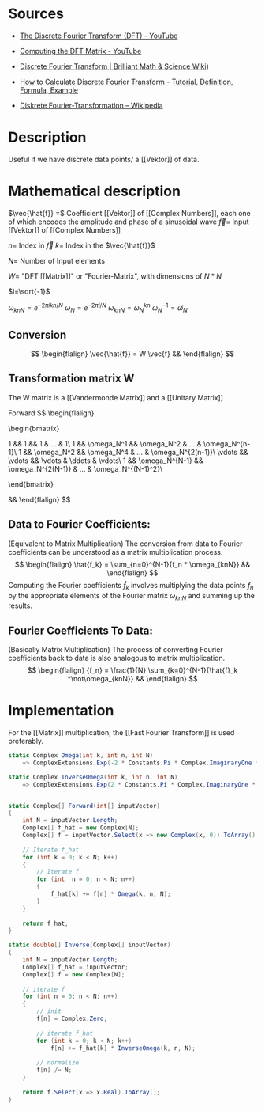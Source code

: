 
Sources
===
- [The Discrete Fourier Transform (DFT) - YouTube](https://www.youtube.com/watch?v=nl9TZanwbBk&list=PLMrJAkhIeNNT_Xh3Oy0Y4LTj0Oxo8GqsC&index=15)
- [Computing the DFT Matrix - YouTube](https://www.youtube.com/watch?v=Xw4voABxU5c&list=PLMrJAkhIeNNT_Xh3Oy0Y4LTj0Oxo8GqsC&index=16)

- [Discrete Fourier Transform | Brilliant Math & Science Wiki](https://brilliant.org/wiki/discrete-fourier-transform/#:~:text=The%20DFT%20formula%20for%20X,%2C%20x%20N%20%E2%88%92%201%20))
- [How to Calculate Discrete Fourier Transform - Tutorial, Definition, Formula, Example](https://www.easycalculation.com/engineering/mechanical/learn-discrete-fourier-transform.php)
- [Diskrete Fourier-Transformation – Wikipedia](https://de.wikipedia.org/wiki/Diskrete_Fourier-Transformation#Inverse_Diskrete_Fourier-Transformation_(iDFT))

Description
===
Useful if we have discrete data points/ a [[Vektor]] of data.


Mathematical description
===
$\vec{\hat{f}} =$ Coefficient [[Vektor]] of [[Complex Numbers]], each one of which encodes the amplitude and phase of a sinusoidal wave
$\vec{f} =$ Input [[Vektor]] of [[Complex Numbers]]

$n =$ Index in $\vec{f}$
$k =$ Index in the $\vec{\hat{f}}$

$N =$ Number of Input elements

$W =$ "DFT [[Matrix]]" or "Fourier-Matrix", with dimensions of  $N * N$

$i=\sqrt{-1}$

$\omega_{knN} = e ^ {- 2 \pi i k n / N}$
$\omega_N = e^{-2 \pi i / N}$ 
$\omega_{knN}=\omega_{N} ^ {kn}$
$\omega_N^{-1}=\not\omega_N$


Conversion
---
$$
\begin{flalign}
\vec{\hat{f}} = W \vec{f}
&&
\end{flalign}
$$


Transformation matrix W
---
The W matrix is a [[Vandermonde Matrix]] and a [[Unitary Matrix]]

Forward
$$
\begin{flalign}

\begin{bmatrix}

1 && 1 && 1 & ... & 1\\
1 && \omega_N^1 && \omega_N^2 & ... & \omega_N^{n-1}\\
1 && \omega_N^2 && \omega_N^4 & ... & \omega_N^{2(n-1)}\\
\vdots && \vdots && \vdots & \ddots & \vdots\\
1 && \omega_N^{N-1} && \omega_N^{2(N-1)} & ... & \omega_N^{(N-1)^2}\\

\end{bmatrix}

&&
\end{flalign}
$$


Data to Fourier Coefficients:
---
(Equivalent to Matrix Multiplication) 
The conversion from data to Fourier coefficients can be understood as a matrix multiplication process.
$$
\begin{flalign}
\hat{f_k} = \sum_{n=0}^{N-1}{f_n * \omega_{knN}}
&&
\end{flalign}
$$
Computing the Fourier coefficients $\hat{f}_k$ involves multiplying the data points $f_n$ by the appropriate elements of the Fourier matrix $\omega_{knN}$ and summing up the results.


Fourier Coefficients To Data:
---
(Basically Matrix Multiplication)
The process of converting Fourier coefficients back to data is also analogous to matrix multiplication.
$$
\begin{flalign}
{f_n} = \frac{1}{N} \sum_{k=0}^{N-1}{\hat{f}_k *\not\omega_{knN}}
&&
\end{flalign}
$$


Implementation
===

For the [[Matrix]] multiplication, the [[Fast Fourier Transform]] is used preferably.
```csharp
static Complex Omega(int k, int n, int N) 
	=> ComplexExtensions.Exp(-2 * Constants.Pi * Complex.ImaginaryOne * k * n / N);

static Complex InverseOmega(int k, int n, int N) 
	=> ComplexExtensions.Exp(2 * Constants.Pi * Complex.ImaginaryOne * k * n / N);


static Complex[] Forward(int[] inputVector)
{
	int N = inputVector.Length;            
	Complex[] f_hat = new Complex[N];
	Complex[] f = inputVector.Select(x => new Complex(x, 0)).ToArray();
	
	// Iterate f_hat
	for (int k = 0; k < N; k++)
	{
		// Iterate f
		for (int  n = 0; n < N; n++)
		{
			f_hat[k] += f[n] * Omega(k, n, N);
		}
	}
	
	return f_hat;
}

static double[] Inverse(Complex[] inputVector)
{
	int N = inputVector.Length;
	Complex[] f_hat = inputVector;
	Complex[] f = new Complex[N];
	
	// iterate f
	for (int n = 0; n < N; n++)
	{
		// init
		f[n] = Complex.Zero;
		
		// iterate f_hat
		for (int k = 0; k < N; k++)
			f[n] += f_hat[k] * InverseOmega(k, n, N);
		
		// normalize
		f[n] /= N;
	}
	
	return f.Select(x => x.Real).ToArray();
}
```

 